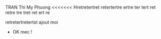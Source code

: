 TRAN Thi My Phuong
<<<<<<< Hretretertret
retertertre
ertre
ter
tert
ret
retre
tre
tret
ret
ert
re


retretertretertst ajout moi
- OK mec !
